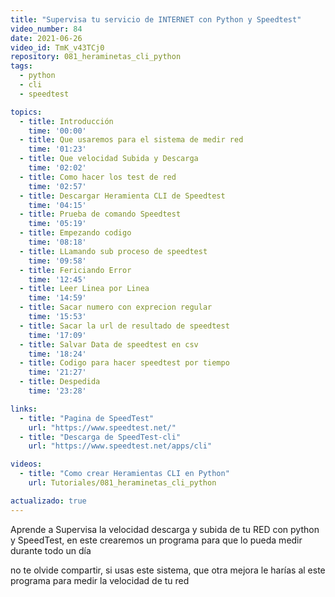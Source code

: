```yaml
---
title: "Supervisa tu servicio de INTERNET con Python y Speedtest"
video_number: 84
date: 2021-06-26
video_id: TmK_v43TCj0
repository: 081_heraminetas_cli_python
tags:
  - python
  - cli
  - speedtest

topics:
  - title: Introducción
    time: '00:00'
  - title: Que usaremos para el sistema de medir red
    time: '01:23'
  - title: Que velocidad Subida y Descarga
    time: '02:02'
  - title: Como hacer los test de red
    time: '02:57'
  - title: Descargar Heramienta CLI de Speedtest
    time: '04:15'
  - title: Prueba de comando Speedtest
    time: '05:19'
  - title: Empezando codigo
    time: '08:18'
  - title: LLamando sub proceso de speedtest
    time: '09:58'
  - title: Fericiando Error
    time: '12:45'
  - title: Leer Linea por Linea
    time: '14:59'
  - title: Sacar numero con exprecion regular
    time: '15:53'
  - title: Sacar la url de resultado de speedtest
    time: '17:09'
  - title: Salvar Data de speedtest en csv
    time: '18:24'
  - title: Codigo para hacer speedtest por tiempo
    time: '21:27'
  - title: Despedida
    time: '23:28'

links:
  - title: "Pagina de SpeedTest"
    url: "https://www.speedtest.net/"
  - title: "Descarga de SpeedTest-cli"
    url: "https://www.speedtest.net/apps/cli"

videos:
  - title: "Como crear Heramientas CLI en Python"
    url: Tutoriales/081_heraminetas_cli_python

actualizado: true
---
```


Aprende a Supervisa la velocidad descarga y subida de tu RED con python y SpeedTest, en este crearemos un programa para que lo pueda medir durante todo un día

no te olvide compartir, si usas este sistema, que otra mejora le harías al este programa para medir la velocidad de tu red
